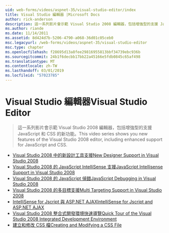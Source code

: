 ```yaml
---
uid: web-forms/videos/aspnet-35/visual-studio-editor/index
title: Visual Studio 編輯器 |Microsoft Docs
author: rick-anderson
description: 這一系列影片會示範 Visual Studio 2008 編輯器，包括增強型的支援 JavaScript 和 CSS 的新功能。
ms.author: riande
ms.date: 11/14/2011
ms.assetid: 8d424d7b-5206-4790-a068-36d01c05ceb0
msc.legacyurl: /web-forms/videos/aspnet-35/visual-studio-editor
msc.type: chapter
ms.openlocfilehash: f28695d13a8fee29816955813bbf34739ebc936b
ms.sourcegitcommit: 24b1f6decbb17bb22a45166e5fdb0845c65af498
ms.translationtype: MT
ms.contentlocale: zh-TW
ms.lasthandoff: 03/01/2019
ms.locfileid: "57023785"
---
```

<a name="visual-studio-editor"></a><span data-ttu-id="81747-103">Visual Studio 編輯器</span><span class="sxs-lookup"><span data-stu-id="81747-103">Visual Studio Editor</span></span>
====================
> <span data-ttu-id="81747-104">這一系列影片會示範 Visual Studio 2008 編輯器，包括增強型的支援 JavaScript 和 CSS 的新功能。</span><span class="sxs-lookup"><span data-stu-id="81747-104">This video series shows you new features of the Visual Studio 2008 editor, including enhanced support for JavaScript and CSS.</span></span>


- [<span data-ttu-id="81747-105">Visual Studio 2008 中的新設計工具支援</span><span class="sxs-lookup"><span data-stu-id="81747-105">New Designer Support in Visual Studio 2008</span></span>](new-designer-support-in-visual-studio-2008.md)
- [<span data-ttu-id="81747-106">Visual Studio 2008 的 JavaScript IntelliSense 支援</span><span class="sxs-lookup"><span data-stu-id="81747-106">JavaScript Intellisense Support in Visual Studio 2008</span></span>](javascript-intellisense-support-in-visual-studio-2008.md)
- [<span data-ttu-id="81747-107">Visual Studio 2008 的 JavaScript 偵錯</span><span class="sxs-lookup"><span data-stu-id="81747-107">JavaScript Debugging in Visual Studio 2008</span></span>](javascript-debugging-in-visual-studio-2008.md)
- [<span data-ttu-id="81747-108">Visual Studio 2008 的多目標支援</span><span class="sxs-lookup"><span data-stu-id="81747-108">Multi Targeting Support in Visual Studio 2008</span></span>](multi-targeting-support-in-visual-studio-2008.md)
- [<span data-ttu-id="81747-109">IntelliSense for Jscript 與 ASP.NET AJAX</span><span class="sxs-lookup"><span data-stu-id="81747-109">IntelliSense for Jscript and ASP.NET AJAX</span></span>](intellisense-for-jscript-and-aspnet-ajax.md)
- [<span data-ttu-id="81747-110">Visual Studio 2008 整合式開發環境快速導覽</span><span class="sxs-lookup"><span data-stu-id="81747-110">Quick Tour of the Visual Studio 2008 Integrated Development Environment</span></span>](quick-tour-of-the-visual-studio-2008-integrated-development-environment.md)
- [<span data-ttu-id="81747-111">建立和修改 CSS 檔</span><span class="sxs-lookup"><span data-stu-id="81747-111">Creating and Modifying a CSS File</span></span>](creating-and-modifying-a-css-file.md)
